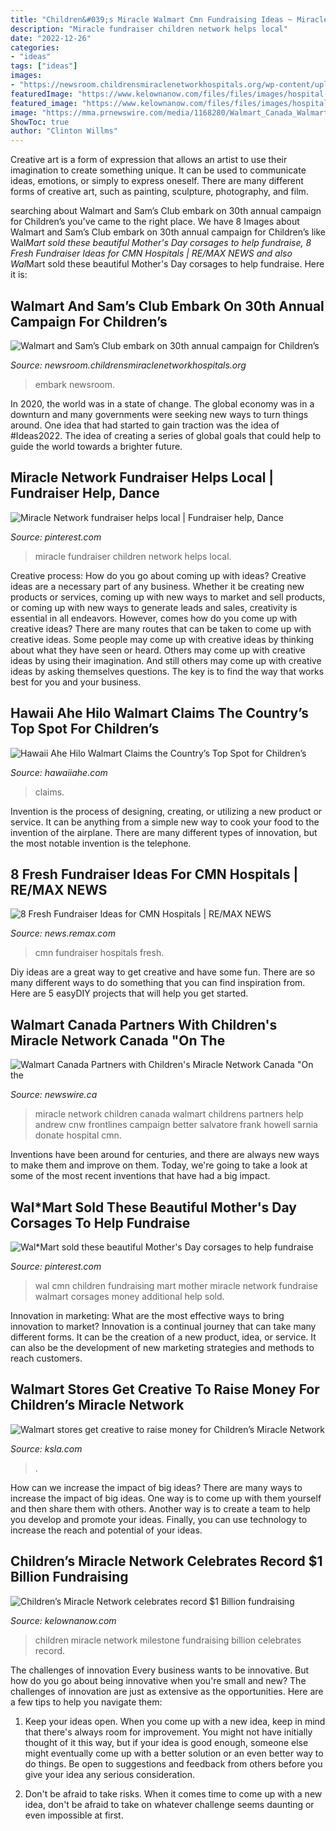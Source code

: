 ```yaml
---
title: "Children&#039;s Miracle Walmart Cmn Fundraising Ideas ~ Miracle Network Fundraiser Helps Local"
description: "Miracle fundraiser children network helps local"
date: "2022-12-26"
categories:
- "ideas"
tags: ["ideas"]
images:
- "https://newsroom.childrensmiraclenetworkhospitals.org/wp-content/uploads/sites/251/2017/08/20170627-0117-1024x684.jpg"
featuredImage: "https://www.kelownanow.com/files/files/images/hospital(9).jpg"
featured_image: "https://www.kelownanow.com/files/files/images/hospital(9).jpg"
image: "https://mma.prnewswire.com/media/1168280/Walmart_Canada_Walmart_Canada_Partners_with_Children_s_Miracle_N.jpg?p=publish&amp;w=800"
ShowToc: true
author: "Clinton Willms"
---
```



Creative art is a form of expression that allows an artist to use their imagination to create something unique. It can be used to communicate ideas, emotions, or simply to express oneself. There are many different forms of creative art, such as painting, sculpture, photography, and film.

	

		
searching about Walmart and Sam’s Club embark on 30th annual campaign for Children’s you've came to the right place. We have 8 Images about Walmart and Sam’s Club embark on 30th annual campaign for Children’s like Wal*Mart sold these beautiful Mother&#039;s Day corsages to help fundraise, 8 Fresh Fundraiser Ideas for CMN Hospitals | RE/MAX NEWS and also Wal*Mart sold these beautiful Mother&#039;s Day corsages to help fundraise. Here it is:
		
    
## Walmart And Sam’s Club Embark On 30th Annual Campaign For Children’s

<img loading=lazy src="https://newsroom.childrensmiraclenetworkhospitals.org/wp-content/uploads/sites/251/2017/08/20170627-0117-1024x684.jpg" onerror="this.onerror=null;this.src='https://tse3.mm.bing.net/th?id=OIP.RiOfL4Vg0aQqKTRtE1pglQHaE8&amp;pid=15.1';" alt="Walmart and Sam’s Club embark on 30th annual campaign for Children’s">

_Source: newsroom.childrensmiraclenetworkhospitals.org_

>embark newsroom. 

	

In 2020, the world was in a state of change. The global economy was in a downturn and many governments were seeking new ways to turn things around. One idea that had started to gain traction was the idea of #Ideas2022. The idea of creating a series of global goals that could help to guide the world towards a brighter future.

    
## Miracle Network Fundraiser Helps Local | Fundraiser Help, Dance

<img loading=lazy src="https://i.pinimg.com/736x/8f/8b/7c/8f8b7cee3b683488104a28519bdd2db4.jpg" onerror="this.onerror=null;this.src='https://tse4.mm.bing.net/th?id=OIP.msjArvVqMVf7f7b4O6E1IQHaJ3&amp;pid=15.1';" alt="Miracle Network fundraiser helps local | Fundraiser help, Dance">

_Source: pinterest.com_

>miracle fundraiser children network helps local. 

	

Creative process: How do you go about coming up with ideas?
Creative ideas are a necessary part of any business. Whether it be creating new products or services, coming up with new ways to market and sell products, or coming up with new ways to generate leads and sales, creativity is essential in all endeavors. However, comes how do you come up with creative ideas? There are many routes that can be taken to come up with creative ideas. Some people may come up with creative ideas by thinking about what they have seen or heard. Others may come up with creative ideas by using their imagination. And still others may come up with creative ideas by asking themselves questions. The key is to find the way that works best for you and your business.

    
## Hawaii Ahe Hilo Walmart Claims The Country’s Top Spot For Children’s

<img loading=lazy src="http://hawaiiahe.com/wp-content/uploads/2021/07/HPHWalmart-65-1-870x580.jpg" onerror="this.onerror=null;this.src='https://tse4.mm.bing.net/th?id=OIP.kKL2g2SNs2rBqDMz2MVrDQHaE8&amp;pid=15.1';" alt="Hawaii Ahe Hilo Walmart Claims the Country’s Top Spot for Children’s">

_Source: hawaiiahe.com_

>claims. 

	

Invention is the process of designing, creating, or utilizing a new product or service. It can be anything from a simple new way to cook your food to the invention of the airplane. There are many different types of innovation, but the most notable invention is the telephone.

    
## 8 Fresh Fundraiser Ideas For CMN Hospitals | RE/MAX NEWS

<img loading=lazy src="https://images.prismic.io/remaxnews/6d4813ac-02d3-47e3-9ae8-40bcc359cb4e_Fundraiser_Resized.jpg?auto=compress,format" onerror="this.onerror=null;this.src='https://tse2.mm.bing.net/th?id=OIP.iaQ2_nrL4yoWnv997OuGuQHaD5&amp;pid=15.1';" alt="8 Fresh Fundraiser Ideas for CMN Hospitals | RE/MAX NEWS">

_Source: news.remax.com_

>cmn fundraiser hospitals fresh. 

	

Diy ideas are a great way to get creative and have some fun. There are so many different ways to do something that you can find inspiration from. Here are 5 easyDIY projects that will help you get started.

    
## Walmart Canada Partners With Children&#039;s Miracle Network Canada &quot;On The

<img loading=lazy src="https://mma.prnewswire.com/media/1168280/Walmart_Canada_Walmart_Canada_Partners_with_Children_s_Miracle_N.jpg?p=publish&amp;w=800" onerror="this.onerror=null;this.src='https://tse4.mm.bing.net/th?id=OIP.7DZBnfX-r0zQ2v5V1-WN-QHaDE&amp;pid=15.1';" alt="Walmart Canada Partners with Children&#039;s Miracle Network Canada &quot;On the">

_Source: newswire.ca_

>miracle network children canada walmart childrens partners help andrew cnw frontlines campaign better salvatore frank howell sarnia donate hospital cmn. 

	

Inventions have been around for centuries, and there are always new ways to make them and improve on them. Today, we're going to take a look at some of the most recent inventions that have had a big impact.

    
## Wal*Mart Sold These Beautiful Mother&#039;s Day Corsages To Help Fundraise

<img loading=lazy src="https://i.pinimg.com/originals/f1/4f/88/f14f8802ac40df40970487c1a38afa03.jpg" onerror="this.onerror=null;this.src='https://tse1.mm.bing.net/th?id=OIP.FGiuyBG4sR1pUcmjTjjjoQHaFj&amp;pid=15.1';" alt="Wal*Mart sold these beautiful Mother&#039;s Day corsages to help fundraise">

_Source: pinterest.com_

>wal cmn children fundraising mart mother miracle network fundraise walmart corsages money additional help sold. 

	

Innovation in marketing: What are the most effective ways to bring innovation to market?
Innovation is a continual journey that can take many different forms. It can be the creation of a new product, idea, or service. It can also be the development of new marketing strategies and methods to reach customers.

    
## Walmart Stores Get Creative To Raise Money For Children’s Miracle Network

<img loading=lazy src="https://www.ksla.com/resizer/1oP4ChRoodD3ixatC8n1S3KlzuI=/1200x0/cloudfront-us-east-1.images.arcpublishing.com/raycom/52IX7C4HTBDCDE4NSCECHJN74I.jpg" onerror="this.onerror=null;this.src='https://tse4.mm.bing.net/th?id=OIP.sR2XGFfl07P-WzaTI15KZwHaJ2&amp;pid=15.1';" alt="Walmart stores get creative to raise money for Children’s Miracle Network">

_Source: ksla.com_

>. 

	

How can we increase the impact of big ideas?
There are many ways to increase the impact of big ideas. One way is to come up with them yourself and then share them with others. Another way is to create a team to help you develop and promote your ideas. Finally, you can use technology to increase the reach and potential of your ideas.

    
## Children’s Miracle Network Celebrates Record $1 Billion Fundraising

<img loading=lazy src="https://www.kelownanow.com/files/files/images/hospital(9).jpg" onerror="this.onerror=null;this.src='https://tse4.mm.bing.net/th?id=OIP.LURCuxjIv6mRt6AfuLwprQHaEW&amp;pid=15.1';" alt="Children’s Miracle Network celebrates record $1 Billion fundraising">

_Source: kelownanow.com_

>children miracle network milestone fundraising billion celebrates record. 

	

The challenges of innovation
Every business wants to be innovative. But how do you go about being innovative when you're small and new? The challenges of innovation are just as extensive as the opportunities. Here are a few tips to help you navigate them:
1. Keep your ideas open. When you come up with a new idea, keep in mind that there's always room for improvement. You might not have initially thought of it this way, but if your idea is good enough, someone else might eventually come up with a better solution or an even better way to do things. Be open to suggestions and feedback from others before you give your idea any serious consideration.

2. Don't be afraid to take risks. When it comes time to come up with a new idea, don't be afraid to take on whatever challenge seems daunting or even impossible at first.

